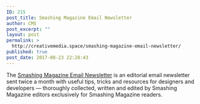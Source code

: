 ```yaml
---
ID: 215
post_title: Smashing Magazine Email Newsletter
author: CMS
post_excerpt: ""
layout: post
permalink: >
  http://creativemedia.space/smashing-magazine-email-newsletter/
published: true
post_date: 2017-08-23 22:28:43
---
```

The <a href="https://www.smashingmagazine.com/the-smashing-newsletter/">Smashing Magazine Email Newsletter</a> is an editorial email newsletter sent twice a month with useful tips, tricks and resources for designers and developers — thoroughly collected, written and edited by Smashing Magazine editors exclusively for Smashing Magazine readers.
